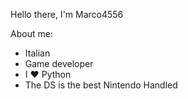 Hello there, I'm Marco4556

About me:
- Italian
- Game developer
- I ❤️ Python
- The DS is the best Nintendo Handled
<!---
you should't be here. trust me.
--->
